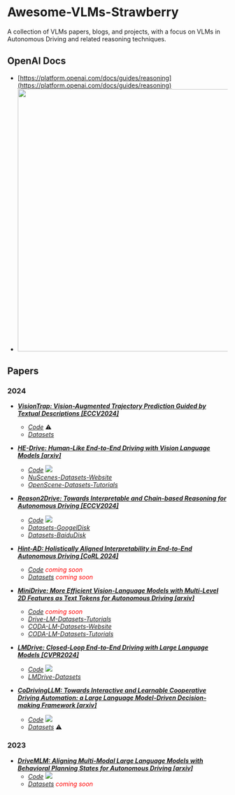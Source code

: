 # Awesome-VLMs-Strawberry
A collection of VLMs papers, blogs, and projects, with a focus on VLMs in Autonomous Driving and related reasoning techniques.

## OpenAI Docs
- [https://platform.openai.com/docs/guides/reasoning](https://platform.openai.com/docs/guides/reasoning)
- <img src="https://github.com/user-attachments/assets/b165cb20-9202-4951-8783-6b2f7e0d6071" width="600px">

## Papers

### 2024

- [***VisionTrap: Vision-Augmented Trajectory Prediction Guided by Textual Descriptions [ECCV2024]***](https://arxiv.org/abs/2407.12345)  
    - [*Code*]() ⚠️  
    - [*Datasets*](https://drive.google.com/file/d/1v_M_OuLnDzRo2uXyOrDfHNHbtoIcR3RA/edit)

- [***HE-Drive: Human-Like End-to-End Driving with Vision Language Models [arxiv]***](https://arxiv.org/abs/2410.05051)
    - [*Code*](https://github.com/jmwang0117/HE-Drive) <img src="https://img.shields.io/github/stars/jmwang0117/HE-Drive.svg"/>
    - [*NuScenes-Datasets-Website*](https://www.nuscenes.org/nuscenes)
    - [*OpenScene-Datasets-Tutorials*](https://github.com/OpenDriveLab/OpenScene)

- [***Reason2Drive: Towards Interpretable and Chain-based Reasoning for Autonomous Driving [ECCV2024]***](https://arxiv.org/abs/2312.03661)
    - [*Code*](https://github.com/fudan-zvg/reason2drive) <img src="https://img.shields.io/github/stars/fudan-zvg/reason2drive.svg"/>
    - [*Datasets-GoogelDisk*](https://drive.google.com/file/d/16IInbGqEzg4UcNhTlxVA9tS6tOTi4wet/view?usp=sharing)
    - [*Datasets-BaiduDisk*](https://pan.baidu.com/s/1tzAuaB42RkguYM863zo6Jw?pwd=6g94)
    
- [***Hint-AD: Holistically Aligned Interpretability in End-to-End Autonomous Driving [CoRL 2024]***](https://arxiv.org/pdf/2409.06702)
    - [*Code*](https://air-discover.github.io/Hint-AD/) <span style="color: red;">*coming soon*</span>
    - [*Datasets*](https://air-discover.github.io/Hint-AD/) <span style="color: red;">*coming soon*</span>

- [***MiniDrive: More Efficient Vision-Language Models with Multi-Level 2D Features as Text Tokens for Autonomous Driving [arxiv]***](https://arxiv.org/pdf/2409.07267)
    - [*Code*](https://github.com/EMZucas/minidrive) <span style="color: red;">*coming soon*</span>
    - [*Drive-LM-Datasets-Tutorials*](https://github.com/OpenDriveLab/DriveLM/tree/main/challenge)   
    - [*CODA-LM-Datasets-Website*](https://coda-dataset.github.io/coda-lm/)  
    - [*CODA-LM-Datasets-Tutorials*](https://github.com/DLUT-LYZ/CODA-LM)  

- [***LMDrive: Closed-Loop End-to-End Driving with Large Language Models [CVPR2024]***](https://arxiv.org/abs/2312.07488)
    - [*Code*](https://github.com/opendilab/LMDrive) <img src="https://img.shields.io/github/stars/opendilab/LMDrive.svg"/>
    - [*LMDrive-Datasets*](https://openxlab.org.cn/datasets/deepcs233/LMDrive)

- [***CoDrivingLLM: Towards Interactive and Learnable Cooperative Driving Automation: a Large Language Model-Driven Decision-making Framework [arxiv]***](https://arxiv.org/pdf/2409.12812)  
    - [*Code*](https://github.com/FanGShiYuu/CoDrivingLLM) <img src="https://img.shields.io/github/stars/FanGShiYuu/CoDrivingLLM.svg"/>
    - [*Datasets*]() ⚠️

### 2023

- [***DriveMLM: Aligning Multi-Modal Large Language Models with Behavioral Planning States for Autonomous Driving [arxiv]***](https://arxiv.org/pdf/2409.12812)
    - [*Code*](https://github.com/OpenGVLab/DriveMLM) <img src="https://img.shields.io/github/stars/OpenGVLab/DriveMLM.svg"/>
    - [*Datasets*](https://github.com/OpenGVLab/DriveMLM) <span style="color: red;">*coming soon*</span>